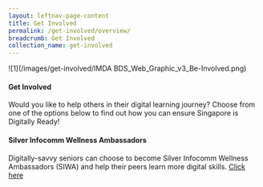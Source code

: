 ```yaml
---
layout: leftnav-page-content
title: Get Involved
permalink: /get-involved/overview/
breadcrumb: Get Involved
collection_name: get-involved
---
```

![1](/images/get-involved/IMDA BDS_Web_Graphic_v3_Be-Involved.png)

#### **Get Involved**
Would you like to help others in their digital learning journey? Choose from one of the options below to find out how you can ensure Singapore is Digitally Ready!<br>

#### Silver Infocomm Wellness Ambassadors
Digitally-savvy seniors can choose to become Silver Infocomm Wellness Ambassadors (SIWA) and help their peers learn more digital skills. [Click here](/get-involved/siwa/)<br>

